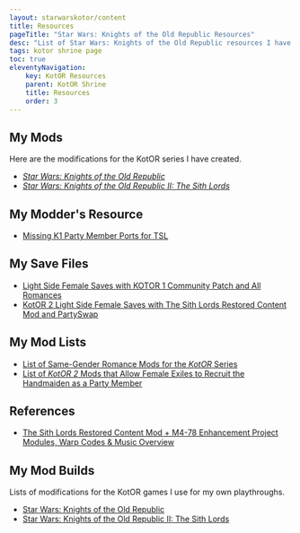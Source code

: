 ```yaml
---
layout: starwarskotor/content
title: Resources
pageTitle: "Star Wars: Knights of the Old Republic Resources"
desc: "List of Star Wars: Knights of the Old Republic resources I have created or compiled myself.."
tags: kotor shrine page
toc: true
eleventyNavigation:
    key: KotOR Resources
    parent: KotOR Shrine
    title: Resources
    order: 3
---
```


## My Mods

Here are the modifications for the KotOR series I have created.

<ul class="content-list">
    <li><a href="/projects/kotor1mods/" target="_blank"><cite>Star Wars: Knights of the Old Republic</cite></a></li>
    <li><a href="/projects/kotor2mods/" target="_blank"><cite>Star Wars: Knights of the Old Republic II: The Sith Lords</cite></a></li>
</ul>

## My Modder's Resource

<ul class="content-list">
    <li><a href="https://deadlystream.com/files/file/2249-missing-k1-party-member-ports-for-tsl-modders-resource/" target="_blank">Missing K1 Party Member Ports for TSL</a></li>
</ul>

## My Save Files

<ul class="content-list">
    <li><a href="https://deadlystream.com/files/file/2180-light-side-female-saves-with-kotor-1-community-patch-and-all-romances/" target="_blank">Light Side Female Saves with KOTOR 1 Community Patch and All Romances</a></li>
    <li><a href="https://deadlystream.com/files/file/2213-kotor-2-light-side-female-saves-with-tslrcm-and-partyswap/" target="_blank">KotOR 2 Light Side Female Saves with The Sith Lords Restored Content Mod and PartySwap</a></li>
</ul>

## My Mod Lists

<ul class="content-list">
    <li><a href="./kotor-same-gender-romance-mods">List of Same-Gender Romance Mods for the <cite>KotOR</cite> Series</a></li>
    <li><a href="./kotor2-female-exile-recruit-handmaiden-mods">List of <cite>KotOR 2</cite> Mods that Allow Female Exiles to Recruit the Handmaiden as a Party Member</a></li>
</ul>

## References

<ul class="content-list">
    <li><a href="./tslrcm-m478ep-modules-music">The Sith Lords Restored Content Mod + M4-78 Enhancement Project Modules, Warp Codes & Music Overview</a></li>
</ul>

## My Mod Builds

Lists of modifications for the KotOR games I use for my own playthroughs.

<ul class="content-list">
    <li><a href="https://docs.google.com/document/d/1BTMJ1c-NOjU9q7qNftZac6jkOPluyucILglovcHtiaI/edit" target="_blank">Star Wars: Knights of the Old Republic</a></li>
    <li><a href="https://docs.google.com/document/d/15HbD-k-D8WHrp10IjIryAguhq7k2W94pkuGys7Z7xNM/edit" target="_blank">Star Wars: Knights of the Old Republic II: The Sith Lords</a></li>
</ul>

